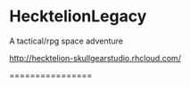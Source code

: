 HecktelionLegacy
================

A tactical/rpg space adventure

http://hecktelion-skullgearstudio.rhcloud.com/

================